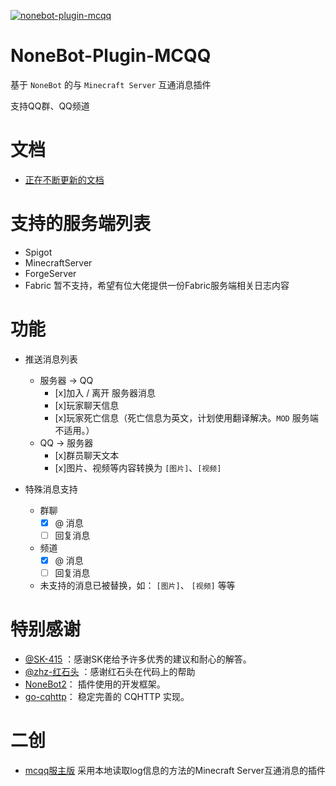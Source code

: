 [![nonebot-plugin-mcqq](https://socialify.git.ci/17TheWord/nonebot-plugin-mcqq/image?description=1&font=Inter&forks=1&issues=1&language=1&logo=https%3A%2F%2Favatars.githubusercontent.com%2F17TheWord&owner=1&pattern=Plus&stargazers=1&theme=Dark)](https://17theword.github.io/mc_qq/)

# NoneBot-Plugin-MCQQ

基于 `NoneBot` 的与 `Minecraft Server` 互通消息插件

支持QQ群、QQ频道

# 文档

- [正在不断更新的文档](https://17theword.github.io/mc_qq/)

# 支持的服务端列表

- Spigot
- MinecraftServer
- ForgeServer
- Fabric 暂不支持，希望有位大佬提供一份Fabric服务端相关日志内容

# 功能

- 推送消息列表
  - 服务器 -> QQ
    - [x]加入 / 离开 服务器消息
    - [x]玩家聊天信息
    - [x]玩家死亡信息（死亡信息为英文，计划使用翻译解决。`MOD` 服务端不适用。）
  - QQ -> 服务器
    - [x]群员聊天文本
    - [x]图片、视频等内容转换为 `[图片]`、`[视频]`

- 特殊消息支持
  - 群聊
    - [x] @ 消息
    - [ ] 回复消息
  - 频道
    - [x] @ 消息
    - [ ] 回复消息
  - 未支持的消息已被替换，如： `[图片]`、 `[视频]` 等等

# 特别感谢
- [@SK-415](https://github.com/SK-415) ：感谢SK佬给予许多优秀的建议和耐心的解答。
- [@zhz-红石头](https://github.com/zhzhongshi) ：感谢红石头在代码上的帮助
- [NoneBot2](https://github.com/nonebot/nonebot2)： 插件使用的开发框架。
- [go-cqhttp](https://github.com/Mrs4s/go-cqhttp)： 稳定完善的 CQHTTP 实现。

# 二创

- [mcqq服主版](https://github.com/KarisAya/nonebot_plugin_mcqq_server) 采用本地读取log信息的方法的Minecraft Server互通消息的插件
